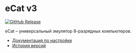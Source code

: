 # eCat v3

[![GitHub Release](https://img.shields.io/github/release/ptr314/ecat3.svg?style=flat)]() 

eCat &ndash; универсальный эмулятор 8-разрядных компьютеров.

* [Документация по настройке](CONFIG.md)
* [История версий](HISTORY.md)


